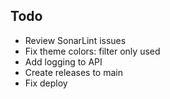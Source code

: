 ## Todo

- Review SonarLint issues
- Fix theme colors: filter only used
- Add logging to API
- Create releases to main
- Fix deploy
